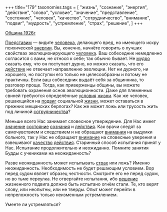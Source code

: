 +++
title="179"
taxonomies.tags = [
 "жизнь",
 "сознание",
 "энергия",
 "действие",
 "слово",
 "условие",
 "значение",
 "представление",
 "состояние",
 "человек",
 "качество",
 "сотрудничество",
 "внимание",
 "подвиг",
 "мудрость",
 "устремление",
 "страх",
 "решение",
]
+++

[Община 1926г](/agni/1926)

[Представим](/tags/представление) — видите [человека](/tags/человек), делающего вред, но имеющего искру психической [энергии](/tags/энергия). Вы, конечно, начнёте говорить о лучших свойствах эволюционирующего [человека](/tags/человек). Ваш собеседник немедленно согласится с вами, не относя к себе; так обычно бывает. Не [мудро](/tags/мудрость) сказать ему, что он поступает дурно, но можно сказать, что его [действие](/tags/действие) не отвечает направлению эволюции. Нет ни дурного, ни хорошего, но поступки его только не целесообразны и потому не практичны. Если ваш собеседник выдаёт себя за общинника, то разговор проще. Тогда, как приверженцы общины, вы можете требовать охранения основ эволюционности. Даже для племенных свиней требуются определённые [условия](/tags/[условие](/tags/условие)) [жизни](/tags/жизнь). Как же человек, решающийся на [подвиг](/tags/подвиг) социальной [жизни](/tags/жизнь), может оставаться в прежних мещанских берлогах? Как же может ложь или трусость жить под личиной [сотрудничества](/tags/сотрудничество)?   

Меньше всего Нас занимает словесное утверждение. Для Нас имеет [значение](/tags/значение) [состояние](/tags/состояние) [сознания](/tags/сознание) и [действия](/tags/действие). Как врачи следят за самочувствием и следствием и не обращают [внимания](/tags/[внимание](/tags/внимание)) на выдумки больного, так у Нас не обращают [внимание](/tags/внимание) на словесные уверения и взвешивают [качество](/tags/качество) [действия](/tags/действие). Старинный способ испытания принят у Нас. Испытание продолжительно и неожиданно. Помните занятия Будды с учениками на неожиданность?   

Разве неожиданность может испытывать [страх](/tags/страх) или ложь? Именно неожиданность. Необходимость не будет решающим условием. Вор перед судом являет образец честности. Смотрите его не перед судом, но во тьме переулка. Не отвергайте испытания, ибо [решение](/tags/решение) жизненного подвига должно быть испытано огнём стали. Те, кто верят слову, или неопытны, или не тверды. Опыт может перейти в непреложность только неизменным устремлением.   

Умеете ли устремляться?   

